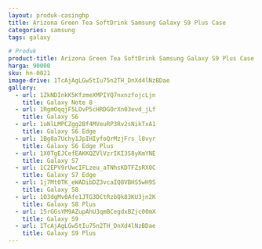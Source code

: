 ```yaml
---
layout: produk-casinghp
title: Arizona Green Tea SoftDrink Samsung Galaxy S9 Plus Case
categories: samsung
tags: galaxy

# Produk
product-title: Arizona Green Tea SoftDrink Samsung Galaxy S9 Plus Case
harga: 90000
sku: hn-0021
image-drive: 1TcAjAgLGw5tIu75n2TH_DnXd4lNzBDae
gallery:
  - url: 1ZkNDInkK5KfzmeXMPIYQ7nxnzfojcLjn
    title: Galaxy Note 8
  - url: 1RgmOqqjF5LOvP5cHRDGOrXn03evd_jLf
    title: Galaxy S6
  - url: 1uNlLMPCZgg2Bf4MVeuRP3Rv2sNikTxA1
    title: Galaxy S6 Edge
  - url: 1Bg8a7Uchy1JpIHIyfoQrMzjFrs_l8vyr
    title: Galaxy S6 Edge Plus
  - url: 1X0TgEJCefEAKKQZVlVzrIKI3S8yKmYNE
    title: Galaxy S7
  - url: 1C2EPV9rUwcIFLzeu_aTNhsKDTFZsRX0C
    title: Galaxy S7 Edge
  - url: 1j7Mt0TK_eWADibDZ3vcaIQ8VBHS5wH9S
    title: Galaxy S8
  - url: 1O3dgMv0Afe1JTG3DCtRzbQk83KU3jn2K
    title: Galaxy S8 Plus
  - url: 15rGGsYM9AZupAhU3qmBCegdxBZjc00mX
    title: Galaxy S9
  - url: 1TcAjAgLGw5tIu75n2TH_DnXd4lNzBDae
    title: Galaxy S9 Plus
---
```

